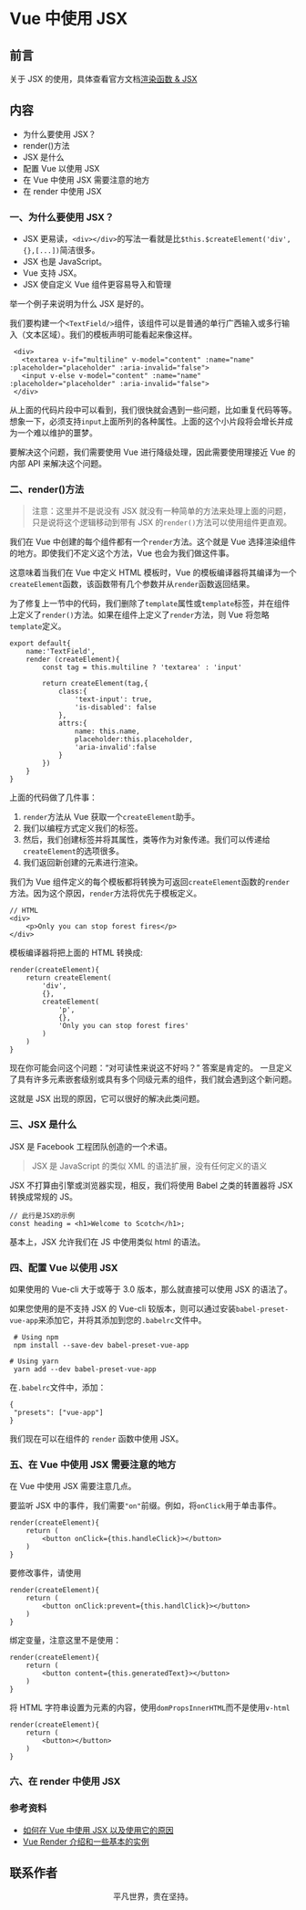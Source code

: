 # Vue 中使用 JSX

## 前言

关于 JSX 的使用，具体查看官方文档[渲染函数 & JSX](https://cn.vuejs.org/v2/guide/render-function.html)

## 内容

- 为什么要使用 JSX？
- render()方法
- JSX 是什么
- 配置 Vue 以使用 JSX
- 在 Vue 中使用 JSX 需要注意的地方
- 在 render 中使用 JSX

### 一、为什么要使用 JSX？

- JSX 更易读，`<div></div>`的写法一看就是比`$this.$createElement('div',{},[...])`简洁很多。
- JSX 也是 JavaScript。
- Vue 支持 JSX。
- JSX 使自定义 Vue 组件更容易导入和管理

举一个例子来说明为什么 JSX 是好的。

我们要构建一个`<TextField/>`组件，该组件可以是普通的单行广西输入或多行输入（文本区域）。我们的模板声明可能看起来像这样。

```
 <div>
   <textarea v-if="multiline" v-model="content" :name="name" :placeholder="placeholder" :aria-invalid="false">
   <input v-else v-model="content" :name="name" :placeholder="placeholder" :aria-invalid="false">
 </div>
```

从上面的代码片段中可以看到，我们很快就会遇到一些问题，比如重复代码等等。想象一下，必须支持`input`上面所列的各种属性。上面的这个小片段将会增长并成为一个难以维护的噩梦。

要解决这个问题，我们需要使用 Vue 进行降级处理，因此需要使用理接近 Vue 的内部 API 来解决这个问题。

### 二、render()方法

> 注意：这里并不是说没有 JSX 就没有一种简单的方法来处理上面的问题，只是说将这个逻辑移动到带有 JSX 的`render()`方法可以使用组件更直观。

我们在 Vue 中创建的每个组件都有一个`render`方法。这个就是 Vue 选择渲染组件的地方。即使我们不定义这个方法，Vue 也会为我们做这件事。

这意味着当我们在 Vue 中定义 HTML 模板时，Vue 的模板编译器将其编译为一个`createElement`函数，该函数带有几个参数并从`render`函数返回结果。

为了修复上一节中的代码，我们删除了`template`属性或`template`标签，并在组件上定义了`render()`方法。如果在组件上定义了`render`方法，则 Vue 将忽略`template`定义。

```
export default{
    name:'TextField',
    render (createElement){
        const tag = this.multiline ? 'textarea' : 'input'

        return createElement(tag,{
            class:{
                'text-input': true,
                'is-disabled': false
            },
            attrs:{
                name: this.name,
                placeholder:this.placeholder,
                'aria-invalid':false
            }
        })
    }
}
```

上面的代码做了几件事：

1. `render`方法从 Vue 获取一个`createElement`助手。
2. 我们以编程方式定义我们的标签。
3. 然后，我们创建标签并将其属性，类等作为对象传递。我们可以传递给`createElement`的选项很多。
4. 我们返回新创建的元素进行渲染。

我们为 Vue 组件定义的每个模板都将转换为可返回`createElement`函数的`render`方法。因为这个原因，`render`方法将优先于模板定义。

```
// HTML
<div>
    <p>Only you can stop forest fires</p>
</div>
```

模板编译器将把上面的 HTML 转换成:

```
render(createElement){
    return createElement(
        'div',
        {},
        createElement(
            'p',
            {},
            'Only you can stop forest fires'
        )
    )
}
```

现在你可能会问这个问题：“对可读性来说这不好吗？” 答案是肯定的。 一旦定义了具有许多元素嵌套级别或具有多个同级元素的组件，我们就会遇到这个新问题。

这就是 JSX 出现的原因，它可以很好的解决此类问题。

### 三、JSX 是什么

JSX 是 Facebook 工程团队创造的一个术语。

> JSX 是 JavaScript 的类似 XML 的语法扩展，没有任何定义的语义

JSX 不打算由引擎或浏览器实现，相反，我们将使用 Babel 之类的转置器将 JSX 转换成常规的 JS。

```
// 此行是JSX的示例
const heading = <h1>Welcome to Scotch</h1>;
```

基本上，JSX 允许我们在 JS 中使用类似 html 的语法。

### 四、配置 Vue 以使用 JSX

如果使用的 Vue-cli 大于或等于 3.0 版本，那么就直接可以使用 JSX 的语法了。

如果您使用的是不支持 JSX 的 Vue-cli 较版本，则可以通过安装`babel-preset-vue-app`来添加它，并将其添加到您的`.babelrc`文件中。

```
 # Using npm
 npm install --save-dev babel-preset-vue-app

# Using yarn
 yarn add --dev babel-preset-vue-app
```

在`.babelrc`文件中，添加：

```
{
 "presets": ["vue-app"]
}
```

我们现在可以在组件的 `render` 函数中使用 JSX。

### 五、在 Vue 中使用 JSX 需要注意的地方

在 Vue 中使用 JSX 需要注意几点。

要监听 JSX 中的事件，我们需要`"on"`前缀。例如，将`onClick`用于单击事件。

```
render(createElement){
    return (
        <button onClick={this.handleClick}></button>
    )
}
```

要修改事件，请使用

```
render(createElement){
    return (
        <button onClick:prevent={this.handlClick}></button>
    )
}
```

绑定变量，注意这里不是使用：

```
render(createElement){
    return (
        <button content={this.generatedText}></button>
    )
}
```

将 HTML 字符串设置为元素的内容，使用`domPropsInnerHTML`而不是使用`v-html`

```
render(createElement){
    return (
        <button></button>
    )
}
```

### 六、在 render 中使用 JSX

### 参考资料

- [如何在 Vue 中使用 JSX 以及使用它的原因](https://juejin.im/post/5e409f02e51d4526f16e3bce)
- [Vue Render 介绍和一些基本的实例](https://juejin.im/post/5b4eb11a5188251af91a6eaf)

## 联系作者

<div align="center">
    <p>
        平凡世界，贵在坚持。
    </p>
    <img :src="$withBase('/about/contact.png')" />
</div>

